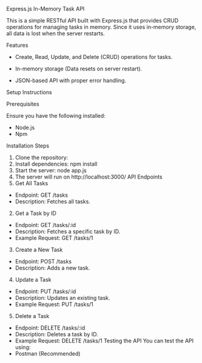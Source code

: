 Express.js In-Memory Task API

This is a simple RESTful API built with Express.js that provides CRUD operations for managing tasks in memory. Since it uses in-memory storage, all data is lost when the server restarts.

Features

* Create, Read, Update, and Delete (CRUD) operations for tasks.

* In-memory storage (Data resets on server restart).

* JSON-based API with proper error handling.

Setup Instructions

Prerequisites

Ensure you have the following installed:

* Node.js 
* Npm

Installation Steps
1. Clone the repository:
2. Install dependencies:
npm install
3. Start the server:
node app.js
4. The server will run on http://localhost:3000/
API Endpoints
1. Get All Tasks
* Endpoint: GET /tasks
* Description: Fetches all tasks.
2. Get a Task by ID
* Endpoint: GET /tasks/:id
* Description: Fetches a specific task by ID.
* Example Request: GET /tasks/1
3. Create a New Task
* Endpoint: POST /tasks
* Description: Adds a new task.
4. Update a Task
* Endpoint: PUT /tasks/:id
* Description: Updates an existing task.
* Example Request: PUT /tasks/1
5. Delete a Task
* Endpoint: DELETE /tasks/:id
* Description: Deletes a task by ID.
* Example Request: DELETE /tasks/1
Testing the API
You can test the API using:
* Postman (Recommended)


